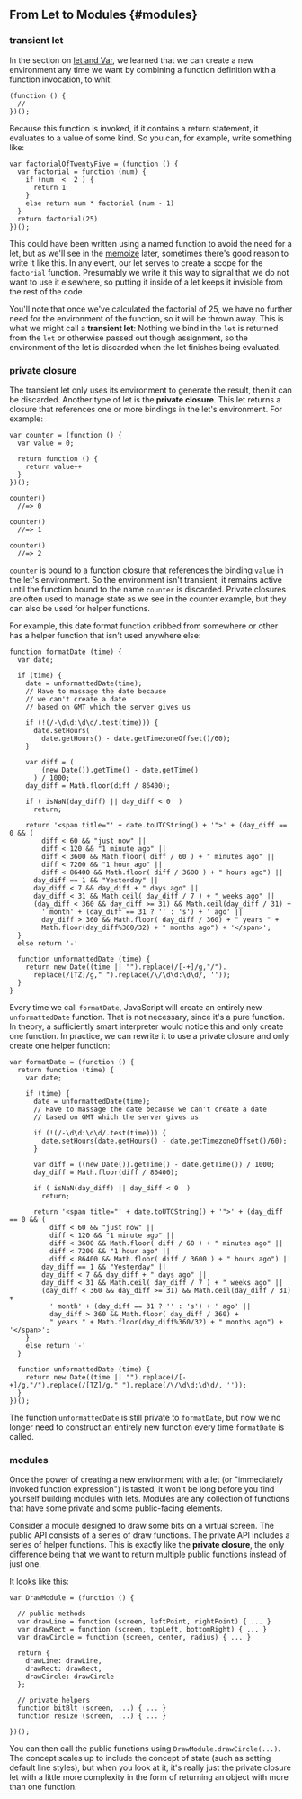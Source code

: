 ## From Let to Modules {#modules}

### transient let

In the section on [let and Var](#let), we learned that we can create a new environment any time we want by combining a function definition with a function invocation, to whit:

    (function () {
      //
    })();

Because this function is invoked, if it contains a return statement, it evaluates to a value of some kind. So you can, for example, write something like:

    var factorialOfTwentyFive = (function () {
      var factorial = function (num) {
        if (num  <  2 ) {
          return 1
        }
        else return num * factorial (num - 1)
      }
      return factorial(25)
    })();

This could have been written using a named function to avoid the need for a let, but as we'll see in the [memoize](#recipe) later, sometimes there's good reason to write it like this. In any event, our let serves to create a scope for the `factorial` function. Presumably we write it this way to signal that we do not want to use it elsewhere, so putting it inside of a let keeps it invisible from the rest of the code.

You'll note that once we've calculated the factorial of 25, we have no further need for the environment of the function, so it will   be thrown away. This is what we might call a **transient let**: Nothing we bind in the `let` is returned from the `let` or otherwise passed out though assignment, so the environment of the let is discarded when the let finishes being evaluated.

### private closure

The transient let only uses its environment to generate the result, then it can be discarded. Another type of let is the **private closure**. This let returns a closure that references one or more bindings in the let's environment. For example:

    var counter = (function () {
      var value = 0;
      
      return function () {
        return value++
      }
    })();
    
    counter()
      //=> 0
      
    counter()
      //=> 1
      
    counter()
      //=> 2

`counter` is bound to a function closure that references the binding `value` in the let's environment. So the environment isn't transient, it remains active until the function bound to the name `counter` is discarded. Private closures are often used to manage state as we see in the counter example, but they can also be used for helper functions.

For example, this date format function cribbed from somewhere or other has a helper function that isn't used anywhere else:

    function formatDate (time) {
      var date;

      if (time) {
        date = unformattedDate(time);
        // Have to massage the date because
        // we can't create a date 
        // based on GMT which the server gives us

        if (!(/-\d\d:\d\d/.test(time))) {
          date.setHours(
            date.getHours() - date.getTimezoneOffset()/60);
        }

        var diff = (
            (new Date()).getTime() - date.getTime()
          ) / 1000;
        day_diff = Math.floor(diff / 86400);

        if ( isNaN(day_diff) || day_diff < 0  )
          return;

        return '<span title="' + date.toUTCString() + '">' + (day_diff == 0 && (
            diff < 60 && "just now" ||
            diff < 120 && "1 minute ago" ||
            diff < 3600 && Math.floor( diff / 60 ) + " minutes ago" ||
            diff < 7200 && "1 hour ago" ||
            diff < 86400 && Math.floor( diff / 3600 ) + " hours ago") ||
          day_diff == 1 && "Yesterday" ||
          day_diff < 7 && day_diff + " days ago" ||
          day_diff < 31 && Math.ceil( day_diff / 7 ) + " weeks ago" ||
          (day_diff < 360 && day_diff >= 31) && Math.ceil(day_diff / 31) + 
            ' month' + (day_diff == 31 ? '' : 's') + ' ago' ||
            day_diff > 360 && Math.floor( day_diff / 360) + " years " + 
            Math.floor(day_diff%360/32) + " months ago") + '</span>';
      }
      else return '-'
      
      function unformattedDate (time) {
        return new Date((time || "").replace(/[-+]/g,"/").
          replace(/[TZ]/g," ").replace(/\/\d\d:\d\d/, ''));
      }
    }
    
Every time we call `formatDate`, JavaScript will create an entirely new `unformattedDate` function. That is not necessary, since it's a pure function. In theory, a sufficiently smart interpreter would notice this and only create one function. In practice, we can rewrite it to use a private closure and only create one helper function:

    var formatDate = (function () {
      return function (time) {
        var date;

        if (time) {
          date = unformattedDate(time);
          // Have to massage the date because we can't create a date 
          // based on GMT which the server gives us

          if (!(/-\d\d:\d\d/.test(time))) {
            date.setHours(date.getHours() - date.getTimezoneOffset()/60);
          }

          var diff = ((new Date()).getTime() - date.getTime()) / 1000;
          day_diff = Math.floor(diff / 86400);

          if ( isNaN(day_diff) || day_diff < 0  )
            return;

          return '<span title="' + date.toUTCString() + '">' + (day_diff == 0 && (
              diff < 60 && "just now" ||
              diff < 120 && "1 minute ago" ||
              diff < 3600 && Math.floor( diff / 60 ) + " minutes ago" ||
              diff < 7200 && "1 hour ago" ||
              diff < 86400 && Math.floor( diff / 3600 ) + " hours ago") ||
            day_diff == 1 && "Yesterday" ||
            day_diff < 7 && day_diff + " days ago" ||
            day_diff < 31 && Math.ceil( day_diff / 7 ) + " weeks ago" ||
            (day_diff < 360 && day_diff >= 31) && Math.ceil(day_diff / 31) +
              ' month' + (day_diff == 31 ? '' : 's') + ' ago' ||
              day_diff > 360 && Math.floor( day_diff / 360) + 
              " years " + Math.floor(day_diff%360/32) + " months ago") + '</span>';
        }
        else return '-'
      }
      
      function unformattedDate (time) {
        return new Date((time || "").replace(/[-+]/g,"/").replace(/[TZ]/g," ").replace(/\/\d\d:\d\d/, ''));
      }
    })();

The function `unformattedDate` is still private to `formatDate`, but now we no longer need to construct an entirely new function every time `formatDate` is called.

### modules

Once the power of creating a new environment with a let (or "immediately invoked function expression") is tasted, it won't be long before you find yourself building modules with lets. Modules are any collection of functions that have some private and some public-facing elements.

Consider a module designed to draw some bits on a virtual screen. The public API consists of a series of draw functions. The private API includes a series of helper functions. This is exactly like the **private closure**, the only difference being that we want to return multiple public functions instead of just one.

It looks like this:

    var DrawModule = (function () {

      // public methods
      var drawLine = function (screen, leftPoint, rightPoint) { ... }
      var drawRect = function (screen, topLeft, bottomRight) { ... }
      var drawCircle = function (screen, center, radius) { ... }

      return {
        drawLine: drawLine,
        drawRect: drawRect,
        drawCircle: drawCircle
      };
      
      // private helpers
      function bitBlt (screen, ...) { ... }
      function resize (screen, ...) { ... }
      
    })();
    
You can then call the public functions using `DrawModule.drawCircle(...)`. The concept scales up to include the concept of state (such as setting default line styles), but when you look at it, it's really just the private closure let with a little more complexity in the form of returning an object with more than one function.